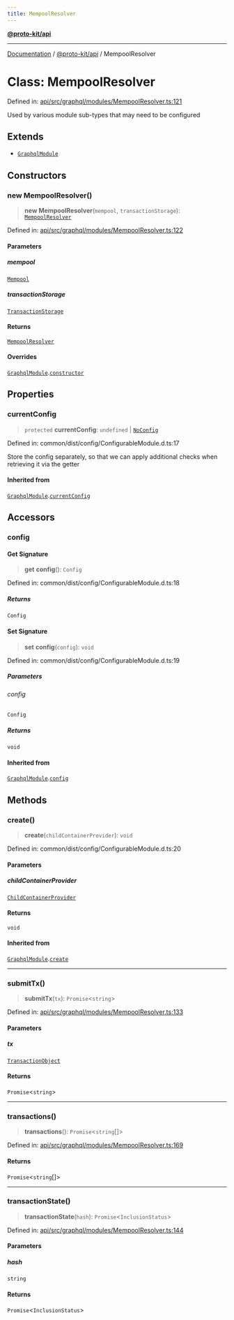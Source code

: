 ```yaml
---
title: MempoolResolver
---
```


[**@proto-kit/api**](../README.md)

***

[Documentation](../../../README.md) / [@proto-kit/api](../README.md) / MempoolResolver

# Class: MempoolResolver

Defined in: [api/src/graphql/modules/MempoolResolver.ts:121](https://github.com/proto-kit/framework/blob/4d6b3b6da51b3edee0fbf25ce72c1f59ec61e891/packages/api/src/graphql/modules/MempoolResolver.ts#L121)

Used by various module sub-types that may need to be configured

## Extends

- [`GraphqlModule`](GraphqlModule.md)

## Constructors

### new MempoolResolver()

> **new MempoolResolver**(`mempool`, `transactionStorage`): [`MempoolResolver`](MempoolResolver.md)

Defined in: [api/src/graphql/modules/MempoolResolver.ts:122](https://github.com/proto-kit/framework/blob/4d6b3b6da51b3edee0fbf25ce72c1f59ec61e891/packages/api/src/graphql/modules/MempoolResolver.ts#L122)

#### Parameters

##### mempool

[`Mempool`](../../sequencer/interfaces/Mempool.md)

##### transactionStorage

[`TransactionStorage`](../../sequencer/interfaces/TransactionStorage.md)

#### Returns

[`MempoolResolver`](MempoolResolver.md)

#### Overrides

[`GraphqlModule`](GraphqlModule.md).[`constructor`](GraphqlModule.md#constructors)

## Properties

### currentConfig

> `protected` **currentConfig**: `undefined` \| [`NoConfig`](../../common/type-aliases/NoConfig.md)

Defined in: common/dist/config/ConfigurableModule.d.ts:17

Store the config separately, so that we can apply additional
checks when retrieving it via the getter

#### Inherited from

[`GraphqlModule`](GraphqlModule.md).[`currentConfig`](GraphqlModule.md#currentconfig)

## Accessors

### config

#### Get Signature

> **get** **config**(): `Config`

Defined in: common/dist/config/ConfigurableModule.d.ts:18

##### Returns

`Config`

#### Set Signature

> **set** **config**(`config`): `void`

Defined in: common/dist/config/ConfigurableModule.d.ts:19

##### Parameters

###### config

`Config`

##### Returns

`void`

#### Inherited from

[`GraphqlModule`](GraphqlModule.md).[`config`](GraphqlModule.md#config)

## Methods

### create()

> **create**(`childContainerProvider`): `void`

Defined in: common/dist/config/ConfigurableModule.d.ts:20

#### Parameters

##### childContainerProvider

[`ChildContainerProvider`](../../common/interfaces/ChildContainerProvider.md)

#### Returns

`void`

#### Inherited from

[`GraphqlModule`](GraphqlModule.md).[`create`](GraphqlModule.md#create)

***

### submitTx()

> **submitTx**(`tx`): `Promise`\<`string`\>

Defined in: [api/src/graphql/modules/MempoolResolver.ts:133](https://github.com/proto-kit/framework/blob/4d6b3b6da51b3edee0fbf25ce72c1f59ec61e891/packages/api/src/graphql/modules/MempoolResolver.ts#L133)

#### Parameters

##### tx

[`TransactionObject`](TransactionObject.md)

#### Returns

`Promise`\<`string`\>

***

### transactions()

> **transactions**(): `Promise`\<`string`[]\>

Defined in: [api/src/graphql/modules/MempoolResolver.ts:169](https://github.com/proto-kit/framework/blob/4d6b3b6da51b3edee0fbf25ce72c1f59ec61e891/packages/api/src/graphql/modules/MempoolResolver.ts#L169)

#### Returns

`Promise`\<`string`[]\>

***

### transactionState()

> **transactionState**(`hash`): `Promise`\<`InclusionStatus`\>

Defined in: [api/src/graphql/modules/MempoolResolver.ts:144](https://github.com/proto-kit/framework/blob/4d6b3b6da51b3edee0fbf25ce72c1f59ec61e891/packages/api/src/graphql/modules/MempoolResolver.ts#L144)

#### Parameters

##### hash

`string`

#### Returns

`Promise`\<`InclusionStatus`\>
